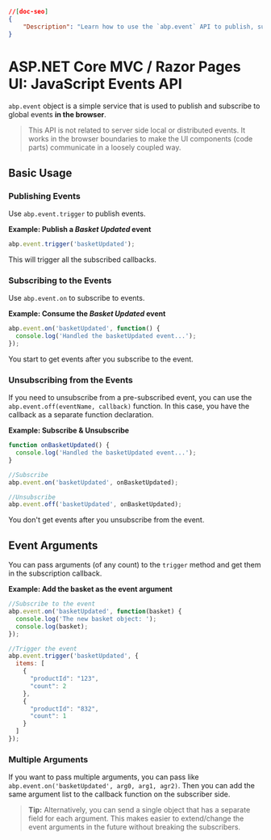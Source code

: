 ```json
//[doc-seo]
{
    "Description": "Learn how to use the `abp.event` API to publish, subscribe, and manage JavaScript events in your ASP.NET Core MVC/Razor Pages UI for better component communication."
}
```

# ASP.NET Core MVC / Razor Pages UI: JavaScript Events API

`abp.event` object is a simple service that is used to publish and subscribe to global events **in the browser**.

> This API is not related to server side local or distributed events. It works in the browser boundaries to make the UI components (code parts) communicate in a loosely coupled way.

## Basic Usage

### Publishing Events

Use `abp.event.trigger` to publish events.

**Example: Publish a *Basket Updated* event**

````js
abp.event.trigger('basketUpdated');
````

This will trigger all the subscribed callbacks.

### Subscribing to the Events

Use `abp.event.on` to subscribe to events.

**Example: Consume the *Basket Updated* event**

````js
abp.event.on('basketUpdated', function() {
  console.log('Handled the basketUpdated event...');
});
````

You start to get events after you subscribe to the event.

### Unsubscribing from the Events

If you need to unsubscribe from a pre-subscribed event, you can use the `abp.event.off(eventName, callback)` function. In this case, you have the callback as a separate function declaration.

**Example: Subscribe & Unsubscribe**

````js
function onBasketUpdated() {
  console.log('Handled the basketUpdated event...');
}

//Subscribe
abp.event.on('basketUpdated', onBasketUpdated);

//Unsubscribe
abp.event.off('basketUpdated', onBasketUpdated);
````

You don't get events after you unsubscribe from the event.

## Event Arguments

You can pass arguments (of any count) to the `trigger` method and get them in the subscription callback.

**Example: Add the basket as the event argument**

````js
//Subscribe to the event
abp.event.on('basketUpdated', function(basket) {
  console.log('The new basket object: ');
  console.log(basket);
});

//Trigger the event
abp.event.trigger('basketUpdated', {
  items: [
    {
      "productId": "123",
      "count": 2
    },
    {
      "productId": "832",
      "count": 1
    }
  ]
});
````

### Multiple Arguments

If you want to pass multiple arguments, you can pass like `abp.event.on('basketUpdated', arg0, arg1, agr2)`. Then you can add the same argument list to the callback function on the subscriber side.

> **Tip:** Alternatively, you can send a single object that has a separate field for each argument. This makes easier to extend/change the event arguments in the future without breaking the subscribers.

